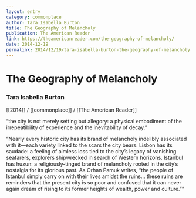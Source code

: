 ```yaml
---
layout: entry
category: commonplace
author: Tara Isabella Burton
title: The Geography of Melancholy
publication: The American Reader
link: https://theamericanreader.com/the-geography-of-melancholy/
date: 2014-12-19
permalink: 2014/12/19/tara-isabella-burton-the-geography-of-melancholy
---
```


# The Geography of Melancholy

### Tara Isabella Burton

[[2014]] / [[commonplace]] / [[The American Reader]]

“the city is not merely setting but allegory: a physical embodiment of the irrepeatibility of experience and the inevitability of decay.”

“Nearly every historic city has its brand of melancholy indelibly associated with it—each variety linked to the scars the city bears. Lisbon has its saudade: a feeling of aimless loss tied to the city’s legacy of vanishing seafarers, explorers shipwrecked in search of Western horizons. Istanbul has huzun: a religiously-tinged brand of melancholy rooted in the city’s nostalgia for its glorious past. As Orhan Pamuk writes, “the people of Istanbul simply carry on with their lives amidst the ruins… these ruins are reminders that the present city is so poor and confused that it can never again dream of rising to its former heights of wealth, power and culture.””
